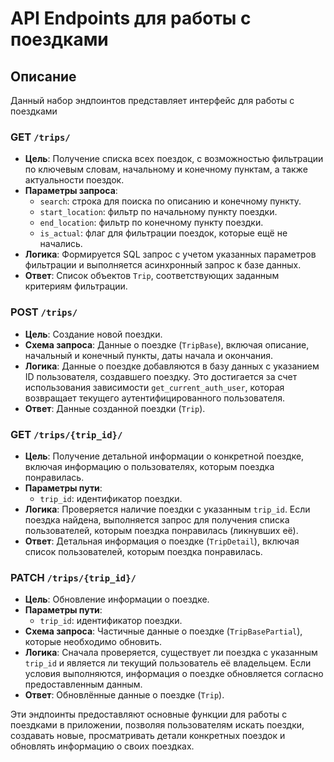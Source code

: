 # API Endpoints для работы с поездками

## Описание

Данный набор эндпоинтов представляет интерфейс для работы с поездками

### GET `/trips/`

- **Цель**: Получение списка всех поездок, с возможностью фильтрации по ключевым словам, начальному и конечному пунктам,
  а также актуальности поездок.
- **Параметры запроса**:
    - `search`: строка для поиска по описанию и конечному пункту.
    - `start_location`: фильтр по начальному пункту поездки.
    - `end_location`: фильтр по конечному пункту поездки.
    - `is_actual`: флаг для фильтрации поездок, которые ещё не начались.
- **Логика**: Формируется SQL запрос с учетом указанных параметров фильтрации и выполняется асинхронный запрос к базе
  данных.
- **Ответ**: Список объектов `Trip`, соответствующих заданным критериям фильтрации.

### POST `/trips/`

- **Цель**: Создание новой поездки.
- **Схема запроса**: Данные о поездке (`TripBase`), включая описание, начальный и конечный пункты, даты начала и
  окончания.
- **Логика**: Данные о поездке добавляются в базу данных с указанием ID пользователя, создавшего поездку. Это
  достигается за счет использования зависимости `get_current_auth_user`, которая возвращает текущего
  аутентифицированного пользователя.
- **Ответ**: Данные созданной поездки (`Trip`).

### GET `/trips/{trip_id}/`

- **Цель**: Получение детальной информации о конкретной поездке, включая информацию о пользователях, которым поездка
  понравилась.
- **Параметры пути**:
    - `trip_id`: идентификатор поездки.
- **Логика**: Проверяется наличие поездки с указанным `trip_id`. Если поездка найдена, выполняется запрос для получения
  списка пользователей, которым поездка понравилась (ликнувших её).
- **Ответ**: Детальная информация о поездке (`TripDetail`), включая список пользователей, которым поездка понравилась.

### PATCH `/trips/{trip_id}/`

- **Цель**: Обновление информации о поездке.
- **Параметры пути**:
    - `trip_id`: идентификатор поездки.
- **Схема запроса**: Частичные данные о поездке (`TripBasePartial`), которые необходимо обновить.
- **Логика**: Сначала проверяется, существует ли поездка с указанным `trip_id` и является ли текущий пользователь её
  владельцем. Если условия выполняются, информация о поездке обновляется согласно предоставленным данным.
- **Ответ**: Обновлённые данные о поездке (`Trip`).

Эти эндпоинты предоставляют основные функции для работы с поездками в приложении, позволяя пользователям искать поездки,
создавать новые, просматривать детали конкретных поездок и обновлять информацию о своих поездках.
